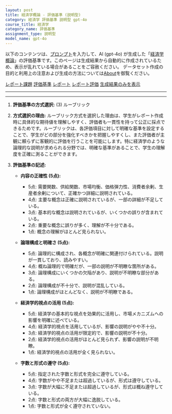 ```yaml
---
layout: post
title: 経済学概論 - 評価基準 (説明型)
category: 経済学 評価基準 説明型 gpt-4o
course_title: 経済学
category_name: 評価基準
assignment_type: 説明型
model_name: gpt-4o
---
```


以下のコンテンツは、[プロンプト](https://github.com/takedatoshiyuki/synthetic_assignments/tree/main/generated/経済学/gpt-4o/prompt_評価基準-説明型.md)を入力して、AI (gpt-4o) が生成した「[経済学概論](/contents/経済学/)」の評価基準です。このページは生成結果から自動的に作成されているため、表示が乱れている場合があることをご容赦ください。
データセット作成の目的と利用上の注意および生成の方法については[About](/About)を御覧ください。

[レポート課題](../レポート課題-説明型)
[評価基準](../評価基準-説明型)
[レポート](../レポート-説明型)
[レポート評価](../レポート評価-説明型)
[生成結果のみを表示](https://github.com/takedatoshiyuki/synthetic_assignments/tree/main/generated/経済学/gpt-4o/評価基準-説明型.md)
  

***
***
  
1. **評価基準の方式選択:** (3) ルーブリック

2. **方式選択の理由:** 
   ルーブリック方式を選択した理由は、学生がレポート作成時に具体的な期待値を理解しやすく、評価者も一貫性を持って公正に採点できるためです。ルーブリックは、各評価項目に対して明確な基準を設定することで、学生がどの部分を強化すべきかを把握しやすくし、また評価者が主観に頼らずに客観的に評価を行うことを可能にします。特に経済学のような論理的な説明が求められる分野では、明確な基準があることで、学生の理解度を正確に測ることができます。

3. **評価基準の記述:**

   - **内容の正確性 (5点):**
     - 5点: 需要関数、供給関数、市場均衡、価格弾力性、消費者余剰、生産者余剰について、正確かつ詳細に説明されている。
     - 4点: 主要な概念は正確に説明されているが、一部の詳細が不足している。
     - 3点: 基本的な概念は説明されているが、いくつかの誤りが含まれている。
     - 2点: 重要な概念に誤りが多く、理解が不十分である。
     - 1点: 概念の理解がほとんど見られない。

   - **論理構成と明確さ (5点):**
     - 5点: 論理的に構成され、各概念が明確に関連付けられている。説明が一貫しており、読みやすい。
     - 4点: 概ね論理的で明確だが、一部の説明が不明瞭な箇所がある。
     - 3点: 論理構成にいくつかの欠陥があり、説明が不明瞭な部分がある。
     - 2点: 論理構成が不十分で、説明が混乱している。
     - 1点: 論理構成がほとんどなく、説明が不明瞭である。

   - **経済学的視点の活用 (5点):**
     - 5点: 経済学の基本的な視点を効果的に活用し、市場メカニズムへの影響を明確に述べている。
     - 4点: 経済学的視点を活用しているが、影響の説明がやや不十分。
     - 3点: 経済学的視点の活用が限定的で、影響の説明が不十分。
     - 2点: 経済学的視点の活用がほとんど見られず、影響の説明が不明瞭。
     - 1点: 経済学的視点の活用が全く見られない。

   - **字数と形式の遵守 (5点):**
     - 5点: 指定された字数と形式を完全に遵守している。
     - 4点: 字数がやや不足または超過しているが、形式は遵守している。
     - 3点: 字数が大幅に不足または超過しているが、形式は概ね遵守している。
     - 2点: 字数と形式の両方が大幅に逸脱している。
     - 1点: 字数と形式が全く遵守されていない。

